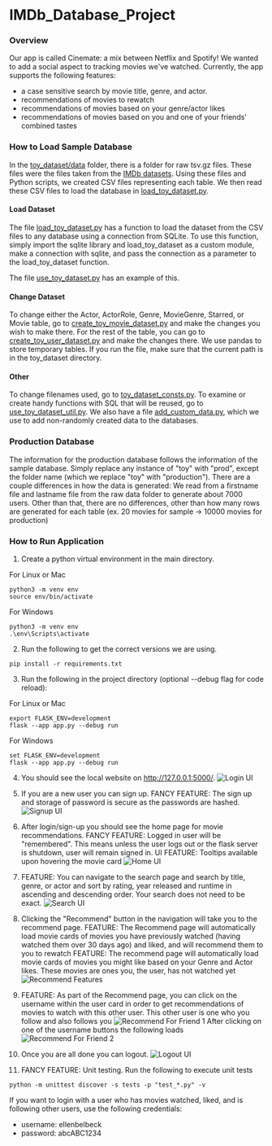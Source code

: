 # IMDb_Database_Project

### Overview
Our app is called Cinemate: a mix between Netflix and Spotify! We wanted to add a social aspect to tracking movies we've watched. Currently, the app supports the following features: 
- a case sensitive search by movie title, genre, and actor. 
- recommendations of movies to rewatch
- recommendations of movies based on your genre/actor likes
- recommendations of movies based on you and one of your friends' combined tastes

### How to Load Sample Database

In the [toy_dataset/data](toy_dataset/data) folder, there is a folder for raw tsv.gz files. These files were the files taken from the [IMDb datasets](https://developer.imdb.com/non-commercial-datasets/). Using these files and Python scripts, we created CSV files representing each table. We then read these CSV files to load the database in [load_toy_dataset.py](load_toy_dataset.py).

#### Load Dataset
The file [load_toy_dataset.py](load_toy_dataset.py) has a function to load the dataset from the CSV files to any database using a connection from SQLite. To use this function, simply import the sqlite library and load_toy_dataset as a custom module, make a connection with sqlite, and pass the connection as a parameter to the load_toy_dataset function. 

The file [use_toy_dataset.py](toy_dataset/use_toy_dataset.py) has an example of this.

#### Change Dataset
To change either the Actor, ActorRole, Genre, MovieGenre, Starred, or Movie table, go to [create_toy_movie_dataset.py](toy_dataset/create_toy_movie_dataset.py) and make the changes you wish to make there. For the rest of the table, you can go to [create_toy_user_dataset.py](toy_dataset/create_toy_user_dataset.py) and make the changes there. We use pandas to store temporary tables. 
If you run the file, make sure that the current path is in the toy_dataset directory. 

#### Other
To change filenames used, go to [toy_dataset_consts.py](toy_dataset/toy_dataset_consts.py). To examine or create handy functions with SQL that will be reused, go to [use_toy_dataset_util.py](toy_dataset/use_toy_dataset_util.py). We also have a file [add_custom_data.py](toy_dataset/add_custom_data.py), which we use to add non-randomly created data to the databases.

### Production Database
The information for the production database follows the information of the sample database. Simply replace any instance of "toy" with "prod", except the folder name (which we replace "toy" with "production"). There are a couple differences in how the data is generated: We read from a firstname file and lastname file from the raw data folder to generate about 7000 users. Other than that, there are no differences, other than how many rows are generated for each table (ex. 20 movies for sample -> 10000 movies for production)

### How to Run Application

1. Create a python virtual environment in the main directory.

For Linux or Mac
```
python3 -m venv env
source env/bin/activate
```

For Windows
```
python3 -m venv env
.\env\Scripts\activate
```
2. Run the following to get the correct versions we are using. 
```
pip install -r requirements.txt
```
3. Run the following in the project directory (optional --debug flag for code reload):

For Linux or Mac
```
export FLASK_ENV=development
flask --app app.py --debug run
```

For Windows

```
set FLASK_ENV=development
flask --app app.py --debug run
```
4. You should see the local website on http://127.0.0.1:5000/. 
![Login UI](readme_pictures/milestone2_login.png)

5. If you are a new user you can sign up. FANCY FEATURE: The sign up and storage of password is secure as the passwords are hashed.
![Signup UI](readme_pictures/milestone2_signup.png)

6. After login/sign-up you should see the home page for movie recommendations.
   FANCY FEATURE: Logged in user will be "remembered". This means unless the user logs out or the flask server is shutdown, user will remain signed in.
   UI FEATURE: Tooltips available upon hovering the movie card
![Home UI](readme_pictures/milestone2_loggedin.png)

7. FEATURE: You can navigate to the search page and search by title, genre, or actor and sort by rating, year released and runtime in ascending and descending order.
Your search does not need to be exact.
![Search UI](readme_pictures/milestone2_search.png)

8. Clicking the "Recommend" button in the navigation will take you to the recommend page.
   FEATURE: The Recommend page will automatically load movie cards of movies you have previously watched (having watched them over 30 days ago) and liked, and will recommend them to you to rewatch
   FEATURE: The recommend page will automatically load movie cards of movies you might like based on your Genre and Actor likes. These movies are ones you, the user, has not watched yet
![Recommend Features](readme_pictures/milestone2_recommend.png)

9. FEATURE: As part of the Recommend page, you can click on the username within the user card in order to get recommendations of movies to watch with this other user. This other user is one who you follow and also follows you
![Recommend For Friend 1](readme_pictures/milestone2_recfriend1.png)
After clicking on one of the username buttons the following loads
![Recommend For Friend 2](readme_pictures/milestone2_recfriend2.png)

10. Once you are all done you can logout. 
![Logout UI](readme_pictures/milestone2_logout.png)

11. FANCY FEATURE: Unit testing. Run the following to execute unit tests
```
python -m unittest discover -s tests -p "test_*.py" -v 
```

If you want to login with a user who has movies watched, liked, and is following other users, use the following credentials:
- username: ellenbelbeck
- password: abcABC1234